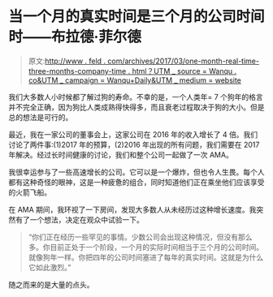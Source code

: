 # 当一个月的真实时间是三个月的公司时间时——布拉德·菲尔德

> 原文:[http://www . feld . com/archives/2017/03/one-month-real-time-three-months-company-time . html？UTM _ source = Wanqu . co&UTM _ campaign = Wanqu+Daily&UTM _ medium = website](http://www.feld.com/archives/2017/03/one-month-real-time-three-months-company-time.html?utm_source=wanqu.co&utm_campaign=Wanqu+Daily&utm_medium=website)

我们大多数人小时候都了解过狗的寿命。不幸的是，一个人类年= 7 个狗年的格言并不完全正确，因为狗比人类成熟得快得多，而且衰老过程取决于狗的大小。但是总的想法是可行的。

最近，我在一家公司的董事会上，这家公司在 2016 年的收入增长了 4 倍。我们讨论了两件事:(1)2017 年的预算，(2)2016 年出现的所有问题，我们需要在 2017 年解决。经过长时间健康的讨论，我们和整个公司一起做了一次 AMA。

我很幸运参与了一些高速增长的公司。它可以是一个爆炸，但也令人生畏。每个人都有这种奇怪的眼神，这是一种疲惫的组合，同时知道他们正在乘坐他们应该享受的火箭飞船。

在 AMA 期间，我环视了一下房间，发现大多数人从未经历过这种增长速度。我突然有了一个想法，决定在观众中试验一下。

> “你们正在经历一些罕见的事情。少数公司会出现这种情况，但没有那么多。你目前正处于一个阶段，一个月的实际时间相当于三个月的公司时间。就像狗年一样。你把四年的公司时间塞进了每年的真实时间。这就是为什么它如此激烈。”

随之而来的是大量的点头。